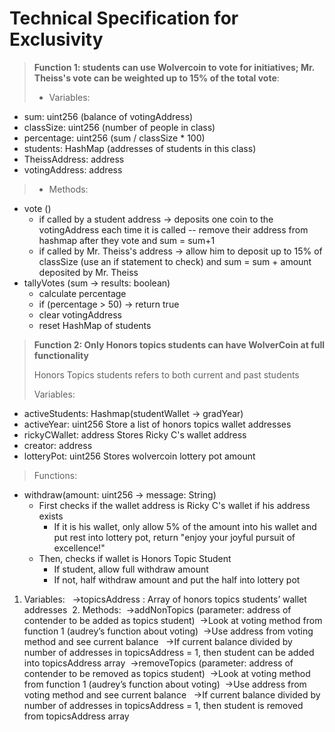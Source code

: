 # Technical Specification for Exclusivity 
> **Function 1: students can use Wolvercoin to vote for initiatives; Mr. Theiss's vote can be weighted up to 15% of the total vote**: 
> - Variables:
- sum: uint256 (balance of votingAddress)
- classSize: uint256 (number of people in class)
- percentage: uint256 (sum / classSize * 100)
- students: HashMap (addresses of students in this class)
- TheissAddress: address
- votingAddress: address
> - Methods:
- vote ()
  - if called by a student address -> deposits one coin to the votingAddress each time it is called -- remove their address from hashmap after they vote and sum = sum+1
  - if called by Mr. Theiss's address -> allow him to deposit up to 15% of classSize (use an if statement to check) and sum = sum + amount deposited by Mr. Theiss
- tallyVotes (sum -> results: boolean)
  - calculate percentage
  - if (percentage > 50) -> return true
  - clear votingAddress
  - reset HashMap of students

> **Function 2: Only Honors topics students can have WolverCoin at full functionality**
> 
> Honors Topics students refers to both current and past students
> 
> Variables:
- activeStudents: Hashmap(studentWallet -> gradYear)
- activeYear: uint256 Store a list of honors topics wallet addresses
- rickyCWallet: address Stores Ricky C's wallet address
- creator: address
- lotteryPot: uint256 Stores wolvercoin lottery pot amount
> Functions:
- withdraw(amount: uint256 -> message: String)
  - First checks if the wallet address is Ricky C's wallet if his address exists
    - If it is his wallet, only allow 5% of the amount into his wallet and put rest into lottery pot, return "enjoy your joyful pursuit of excellence!"
  - Then, checks if wallet is Honors Topic Student
    - If student, allow full withdraw amount
    - If not, half withdraw amount and put the half into lottery pot

1.	Variables:  
      ->topicsAddress : Array of honors topics students’ wallet addresses 
	2.	Methods: 
      ->addNonTopics (parameter: address of contender to be added as topics student) 
            ->Look at voting method from function 1 (audrey’s function about voting) 
                  ->Use address from voting method and see current balance  
	          ->If current balance divided by number of addresses in topicsAddress = 1, then student can be added into topicsAddress array 
	    ->removeTopics (parameter: address of contender to be removed as topics student) 
	    	    ->Look at voting method from function 1 (audrey’s function about voting) 
		    	       ->Use address from voting method and see current balance  
		    	  ->If current balance divided by number of addresses in topicsAddress = 1, then student is removed from topicsAddress array 
